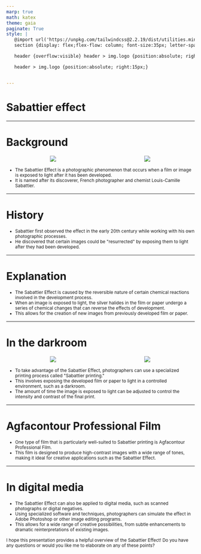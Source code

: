 ```yaml
---
marp: true
math: katex
theme: gaia
paginate: True
style: |
   @import url('https://unpkg.com/tailwindcss@2.2.19/dist/utilities.min.css');
   section {display: flex;flex-flow: column; font-size:35px; letter-spacing:1.4px;}

   header {overflow:visible} header > img.logo {position:absolute; right:15px;}

   header > img.logo {position:absolute; right:15px;}


---
```

<!-- backgroundImage: url('backgrounds/wwwatercolor (3).png') -->
<!-- _class: lead -->

 # **Sabattier effect**

---
<style scoped>p,li {font-size:0.84em}</style>

 # Background
<div style="display: flex; flex: 1 1 auto; flex-flow: row; min-height: 0"><div style="display: flex; flex: 1 1 auto; justify-content: center;min-height:0;min-width:0; margin-bottom:0.1em;;margin-right:0.15em">
<img style='object-fit: contain; max-height:100%; max-width:100%; background-color: rgba(0,0,0,0);' src='https://upload.wikimedia.org/wikipedia/commons/thumb/6/68/Pier_study_straight.jpg/250px-Pier_study_straight.jpg'/>
</div>
<div style="display: flex; flex: 1 1 auto; justify-content: center;min-height:0;min-width:0; margin-bottom:0.1em;;margin-right:0.15em">
<img style='object-fit: contain; max-height:100%; max-width:100%; background-color: rgba(0,0,0,0);' src='https://upload.wikimedia.org/wikipedia/commons/thumb/2/25/Pier_study_solarised.jpg/250px-Pier_study_solarised.jpg'/>
</div>
</div>

- The Sabattier Effect is a photographic phenomenon that occurs when a film or image is exposed to light after it has been developed.
- It is named after its discoverer, French photographer and chemist Louis-Camille Sabattier.

---
<style scoped>p,li {font-size:0.92em}</style>

 # History
- Sabattier first observed the effect in the early 20th century while working with his own photographic processes.
- He discovered that certain images could be "resurrected" by exposing them to light after they had been developed.


---
<style scoped>p,li {font-size:0.88em}</style>

 # Explanation
- The Sabattier Effect is caused by the reversible nature of certain chemical reactions involved in the development process.
- When an image is exposed to light, the silver halides in the film or paper undergo a series of chemical changes that can reverse the effects of development.
- This allows for the creation of new images from previously developed film or paper.


---
<style scoped>p,li {font-size:0.80em}</style>

 # In the darkroom
<div style="display: flex; flex: 1 1 auto; flex-flow: row; min-height: 0"><div style="display: flex; flex: 1 1 auto; justify-content: center;min-height:0;min-width:0; margin-bottom:0.1em;;margin-right:0.15em">
<img style='object-fit: contain; max-height:100%; max-width:100%; background-color: rgba(0,0,0,0);' src='https://upload.wikimedia.org/wikipedia/commons/thumb/9/95/1981-fotozirkel-kulturbund-eberswalde-by-RalfR-21-sol2.jpg/220px-1981-fotozirkel-kulturbund-eberswalde-by-RalfR-21-sol2.jpg'/>
</div>
<div style="display: flex; flex: 1 1 auto; justify-content: center;min-height:0;min-width:0; margin-bottom:0.1em;;margin-right:0.15em">
<img style='object-fit: contain; max-height:100%; max-width:100%; background-color: rgba(0,0,0,0);' src='https://upload.wikimedia.org/wikipedia/commons/thumb/6/6b/Pseudo_Solarisation.jpg/220px-Pseudo_Solarisation.jpg'/>
</div>
</div>

- To take advantage of the Sabattier Effect, photographers can use a specialized printing process called "Sabattier printing."
- This involves exposing the developed film or paper to light in a controlled environment, such as a darkroom.
- The amount of time the image is exposed to light can be adjusted to control the intensity and contrast of the final print.

---
<style scoped>p,li {font-size:0.92em}</style>

 # Agfacontour Professional Film
- One type of film that is particularly well-suited to Sabattier printing is Agfacontour Professional Film.
- This film is designed to produce high-contrast images with a wide range of tones, making it ideal for creative applications such as the Sabattier Effect.


---
<style scoped>p,li {font-size:0.84em}</style>

 # In digital media
- The Sabattier Effect can also be applied to digital media, such as scanned photographs or digital negatives.
- Using specialized software and techniques, photographers can simulate the effect in Adobe Photoshop or other image editing programs.
- This allows for a wide range of creative possibilities, from subtle enhancements to dramatic reinterpretations of existing images.

I hope this presentation provides a helpful overview of the Sabattier Effect! Do you have any questions or would you like me to elaborate on any of these points?
